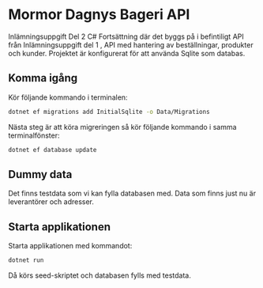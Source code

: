 # Mormor Dagnys Bageri API
Inlämningsuppgift Del 2 C# Fortsättning där det byggs på i befintiligt API från Inlämningsuppgift del 1 , API med hantering av beställningar, produkter och
kunder.
Projektet är konfigurerat för att använda Sqlite som databas.

## Komma igång
Kör följande kommando i terminalen:

```sh
dotnet ef migrations add InitialSqlite -o Data/Migrations
```

Nästa steg är att köra migreringen så kör följande kommando i samma terminalfönster:

```sh
dotnet ef database update
```

## Dummy data
Det finns testdata som vi kan fylla databasen med. Data som finns just nu är leverantörer och adresser.

## Starta applikationen
Starta applikationen med kommandot:

```sh
dotnet run
```

Då körs seed-skriptet och databasen fylls med testdata.

